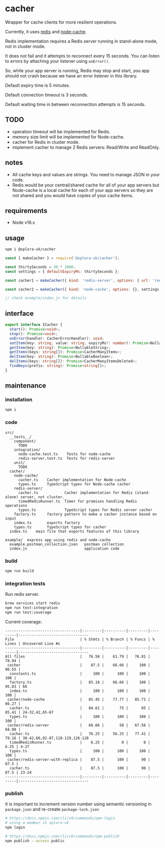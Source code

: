 # cacher

Wrapper for cache clients for more resilient operations.

Currently, it uses [redis](https://www.npmjs.com/package/redis) and [node-cache](https://www.npmjs.com/package/node-cache).

Redis implementation requires a Redis server running in stand-alone mode, not in cluster mode.

It does not fail and it attempts to reconnect every 15 seconds. You can listen to errors by attaching your listener using `onError()`.

So, while your app server is running, Redis may stop and start, you app should not crash because we have an error listener in this library.

Default expiry time is 5 minutes.

Default connection timeout is 3 seconds.

Default waiting time in between reconnection attempts is 15 seconds.

## TODO

* operation timeout will be implemented for Redis.
* memory size limit will be implemented for Node-cache.
* cacher for Redis in cluster mode.
* implement cacher to manage 2 Redis servers: Read/Write and ReadOnly.

## notes

* All cache keys and values are strings. You need to manage JSON in your code.
* Redis would be your central/shared cache for all of your app servers but Node-cache is a local cache for each of your app servers so they are not shared and you would have copies of your cache items.

## requirements

* Node v16.x

## usage

```sh
npm i @xplora-uk/cacher
```

```javascript
const { makeCacher } = require('@xplora-uk/cacher');

const thirtySeconds = 30 * 1000;
const settings = { defaultExpiryMs: thirtySeconds };

const cacher1 = makeCacher({ kind: 'redis-server', options: { url: 'redis://127.0.0.1:6379', database: 1 }, settings });

const cacher2 = makeCacher({ kind: 'node-cache', options: {}, settings });

// check example/index.js for details
```

## interface

```typescript
export interface ICacher {
  start(): Promise<void>;
  stop(): Promise<void>;
  onError(handler: CacherErrorHandler): void;
  setItem(key: string, value: string, expiryMs?: number): Promise<NullableBoolean>;
  getItem(key: string): Promise<NullableString>;
  getItems(keys: string[]): Promise<CacherManyItems>;
  delItem(key: string): Promise<NullableBoolean>;
  delItems(keys: string[]): Promise<CacherManyItemsDeleted>;
  findKeys(prefix: string): Promise<string[]>;
}
```

## maintenance

### installation

```sh
npm i
```

### code

```plain
src/
  __tests__/
    component/
      TODO
    integration/
      node-cache.test.ts    Tests for node-cache
      redis-server.test.ts  Tests for redis-server
    unit/
      TODO
  cacher/
    node-cache/
      cacher.ts    Cacher implementation for Node-cache
      types.ts     TypeScript types for Node-cache cacher
    redis-server/
      cacher.ts            Cacher implementation for Redis (stand-alone) server, not cluster.
      timedRedisRunner.ts  Timer for promises handling Redis operations
      types.ts             TypeScript types for Redis server cacher
    factory.ts     factory pattern to make a cacher instance based on input
    index.ts       exports factory
    types.ts       TypeScript types for cacher
  index.ts    main file that exports features of this library

example/  express app using redis and node-cache
  example.postman_collection.json   postman collection
  index.js                          application code
```

### build

```sh
npm run build
```

### integration tests

Run redis server.

```sh
brew services start redis
npm run test:integration
npm run test:coverage
```

Current coverage:

```plain
----------------------------------|---------|----------|---------|---------|--------------------------------
File                              | % Stmts | % Branch | % Funcs | % Lines | Uncovered Line #s              
----------------------------------|---------|----------|---------|---------|--------------------------------
All files                         |   76.58 |    61.79 |   76.81 |   78.94 |                                
 cacher                           |    87.5 |    66.66 |     100 |   96.55 |                                
  constants.ts                    |     100 |      100 |     100 |     100 |                                
  factory.ts                      |   85.18 |    66.66 |     100 |   95.83 | 66                             
  index.ts                        |     100 |      100 |     100 |     100 |                                
 cacher/node-cache                |   85.45 |    77.77 |   85.71 |   86.27 |                                
  cacher.ts                       |   84.61 |       75 |      85 |   85.41 | 24-32,42,65-67                 
  types.ts                        |     100 |      100 |     100 |     100 |                                
 cacher/redis-server              |   66.66 |       50 |   67.56 |   68.08 |                                
  cacher.ts                       |   76.25 |    56.25 |   77.41 |   79.16 | 30-42,66,82-87,118-119,126-128 
  timedRedisRunner.ts             |    6.25 |        0 |       0 |    6.25 | 4-27                           
  types.ts                        |     100 |      100 |     100 |     100 |                                
 cacher/redis-server-with-replica |    87.5 |      100 |      90 |    87.5 |                                
  cacher.ts                       |    87.5 |      100 |      90 |    87.5 | 23-24                          
----------------------------------|---------|----------|---------|---------|--------------------------------                             
```

### publish

It is important to increment version number using semantic versioning in `package.json` and re-create `package-lock.json`

```sh
# https://docs.npmjs.com/cli/v9/commands/npm-login
# using a member in xplora-uk
npm login

# https://docs.npmjs.com/cli/v9/commands/npm-publish
npm publish --access public
```
